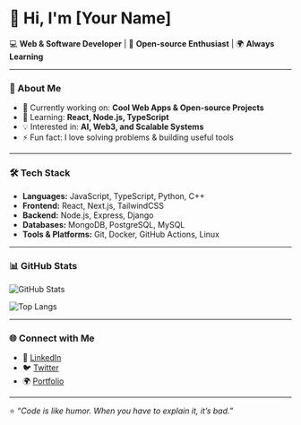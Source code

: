# 👋 Hi, I'm [Your Name]  

💻 **Web & Software Developer** | 🚀 **Open-source Enthusiast** | 🌍 **Always Learning**

---

### 🌟 About Me
- 🔭 Currently working on: **Cool Web Apps & Open-source Projects**
- 🌱 Learning: **React, Node.js, TypeScript**
- 💡 Interested in: **AI, Web3, and Scalable Systems**
- ⚡ Fun fact: I love solving problems & building useful tools

---

### 🛠️ Tech Stack
- **Languages:** JavaScript, TypeScript, Python, C++
- **Frontend:** React, Next.js, TailwindCSS
- **Backend:** Node.js, Express, Django
- **Databases:** MongoDB, PostgreSQL, MySQL
- **Tools & Platforms:** Git, Docker, GitHub Actions, Linux

---

### 📊 GitHub Stats
![GitHub Stats](https://github-readme-stats.vercel.app/api?username=YourGitHubUsername&show_icons=true&theme=tokyonight)

![Top Langs](https://github-readme-stats.vercel.app/api/top-langs/?username=YourGitHubUsername&layout=compact&theme=tokyonight)

---

### 🌐 Connect with Me
- 💼 [LinkedIn](https://www.linkedin.com/in/yourprofile)
- 🐦 [Twitter](https://twitter.com/yourprofile)
- 🌍 [Portfolio](https://yourportfolio.com)

---
⭐️ *“Code is like humor. When you have to explain it, it’s bad.”*  
